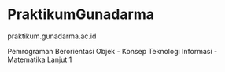 <!--ppppppppppppppppppppppppppppppppppppppppppppppppppppppppppppppppppppppppppppppppppppppppppppppppppppppppppppppppppppppppppppp-->
# PraktikumGunadarma
praktikum.gunadarma.ac.id

Pemrograman Berorientasi Objek - Konsep Teknologi Informasi - Matematika Lanjut 1

